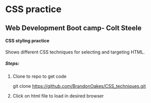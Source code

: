 # CSS practice

## Web Development Boot camp- Colt Steele

#### CSS styling practice


Shows different CSS techniques for selecting and targeting HTML.

##### Steps:
  1. Clone to repo to get code

      git clone https://github.com/BrandonOakes/CSS_techniques.git

  2. Click on html file to load in desired browser
